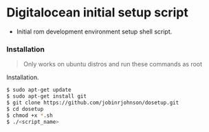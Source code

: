# Digitalocean initial setup script

  - Initial rom development environment setup shell script.

### Installation

> Only works on ubuntu distros and run these commands as root

Installation.

```sh
$ sudo apt-get update
$ sudo apt-get install git
$ git clone https://github.com/jobinrjohnson/dosetup.git
$ cd dosetup
$ chmod +x *.sh
$ ./<script_name>
```
